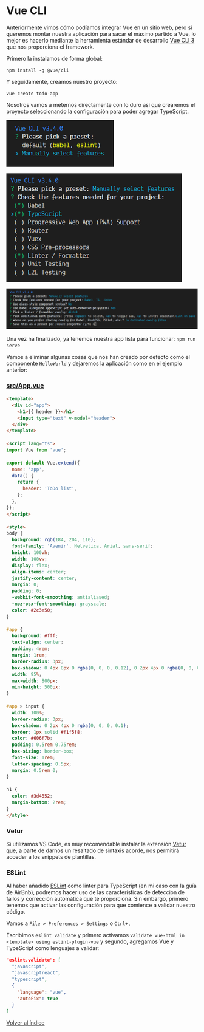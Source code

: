 # Vue CLI

Anteriormente vimos cómo podíamos integrar Vue en un sitio web, pero si queremos montar nuestra aplicación para sacar el máximo partido a Vue, lo mejor es hacerlo mediante la herramienta estándar de desarrollo [Vue CLI 3](https://cli.vuejs.org/) que nos proporciona el framework.

Primero la instalamos de forma global:

```
npm install -g @vue/cli
```

Y seguidamente, creamos nuestro proyecto:

```
vue create todo-app
```

Nosotros vamos a meternos directamente con lo duro así que crearemos el proyecto seleccionando la configuración para poder agregar TypeScript.

![Pick a preset](../Misc/02_select_preset.png)

![Check the features](../Misc/02_check_features.png)

![Additional config](../Misc/02_additional_config.png)

Una vez ha finalizado, ya tenemos nuestra app lista para funcionar: `npm run serve`

Vamos a eliminar algunas cosas que nos han creado por defecto como el componente `HelloWorld` y dejaremos la aplicación como en el ejemplo anterior:

### [src/App.vue](./src/App.vue)

```html
<template>
  <div id="app">
    <h1>{{ header }}</h1>
    <input type="text" v-model="header">
  </div>
</template>

<script lang="ts">
import Vue from 'vue';

export default Vue.extend({
  name: 'app',
  data() {
    return {
      header: 'ToDo list',
    };
  },
});
</script>

<style>
body {
  background: rgb(184, 204, 110);
  font-family: 'Avenir', Helvetica, Arial, sans-serif;
  height: 100vh;
  width: 100vw;
  display: flex;
  align-items: center;
  justify-content: center;
  margin: 0;
  padding: 0;
  -webkit-font-smoothing: antialiased;
  -moz-osx-font-smoothing: grayscale;
  color: #2c3e50;
}

#app {
  background: #fff;
  text-align: center;
  padding: 4rem;
  margin: 1rem;
  border-radius: 3px;
  box-shadow: 0 4px 8px 0 rgba(0, 0, 0, 0.12), 0 2px 4px 0 rgba(0, 0, 0, 0.08);
  width: 95%;
  max-width: 800px;
  min-height: 500px;
}

#app > input {
  width: 100%;
  border-radius: 3px;
  box-shadow: 0 2px 4px 0 rgba(0, 0, 0, 0.1);
  border: 1px solid #f1f5f8;
  color: #606f7b;
  padding: 0.5rem 0.75rem;
  box-sizing: border-box;
  font-size: 1rem;
  letter-spacing: 0.5px;
  margin: 0.5rem 0;
}

h1 {
  color: #3d4852;
  margin-bottom: 2rem;
}
</style>

```

### Vetur

Si utilizamos VS Code, es muy recomendable instalar la extensión [Vetur](https://vuejs.github.io/vetur) que, a parte de darnos un resaltado de sintaxis acorde, nos permitirá acceder a los snippets de plantillas.

### ESLint

Al haber añadido [ESLint](https://github.com/vuejs/vue-cli/tree/dev/packages/%40vue/cli-plugin-eslint) como linter para TypeScript (en mi caso con la guía de AirBnb), podremos hacer uso de las características de detección de fallos y corrección automática que te proporciona. Sin embargo, primero tenemos que activar las configuración para que comience a validar nuestro código.

Vamos a `File > Preferences > Settings` o `Ctrl+,`

Escribimos `eslint validate` y primero activamos `Validate vue-html in <template> using eslint-plugin-vue` y segundo, agregamos Vue y TypeScript como lenguajes a validar:

```json
"eslint.validate": [
  "javascript",
  "javascriptreact",
  "typescript",
  {
    "language": "vue",
    "autoFix": true
  }
]
```

[Volver al índice](../README_ES.md/#agenda)
